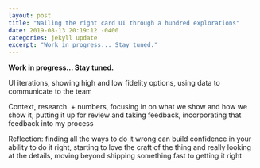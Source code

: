 ```yaml
---
layout: post
title: "Nailing the right card UI through a hundred explorations"
date: 2019-08-13 20:19:12 -0400
categories: jekyll update
excerpt: "Work in progress... Stay tuned."
---
```

**Work in progress... Stay tuned.**

UI iterations, showing high and low fidelity options, using data to communicate to the team

Context, research. + numbers, focusing in on what we show and how we show it, putting it up for review and taking feedback, incorporating that feedback into my process

Reflection: finding all the ways to do it wrong can build confidence in your ability to do it right, starting to love the craft of the thing and really looking at the details, moving beyond shipping something fast to getting it right
